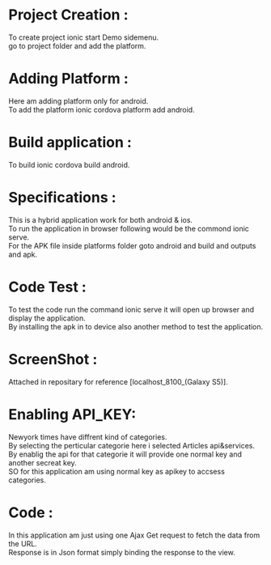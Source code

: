 <h1>Project Creation :</h1> 

To create project ionic start Demo sidemenu. <br>
go to project folder and add the platform.<br>

<h1>Adding Platform :</h1>
Here am adding platform only for android.<br>
To add the platform ionic cordova platform add android.<br>

<h1>Build application : </h1>
To build ionic cordova build android.<br>

<h1>Specifications :</h1>
This is a hybrid application work for both android & ios.<br>
To run the application in browser following would be the commond ionic serve.<br> 
For the APK file inside platforms folder goto android and build and outputs and apk. <br>

<h1>Code Test :</h1>
To test the code run the command ionic serve  it will open up browser and display the application.<br>
By installing the apk in to device also another method to test the application.<br>


<h1>ScreenShot :</h1>
Attached in repositary for reference [localhost_8100_(Galaxy S5)].<br>


<h1>Enabling API_KEY:</h1>
Newyork times have diffrent kind of categories.<br>
By selecting the perticular categorie here i selected Articles api&services.<br>
By enablig the api for that categorie it will provide one normal key and another secreat key.<br>
SO for this application am using normal key as apikey to accsess categories. <br>

<h1>Code : </h1>
In this application am just using one Ajax Get request to fetch the data from the URL.<br>
Response is in Json format simply binding the response to the view.<br>
